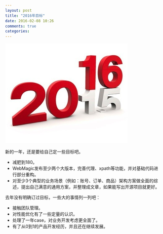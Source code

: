 ```yaml
---
layout: post
title: "2016年目标"
date: 2016-02-08 10:26
comments: true
categories: 
---
```

![2016](/images/posts/2015_16.jpg)

新的一年，还是要给自己定一些目标吧。

<!---more--->

* 减肥到180。
* WebMagic发布至少两个大版本，完善代理、xpath等功能，并对基础代码进行部分重构。
* 对至少3个典型的业务场景（例如：账号、订单、商品）架构方案做全面的综述，提出自己满意的通用方案，并整理成文章，如果能写出开源项目就更好。

去年没有明确订过目标，一些大的事情列一列吧：

* 接触团队管理。
* 对性能优化有了一些定量的认识。
* 处理了一年case，对业务开发考虑更全面了。
* 有了从0到1的产品开发经历，并且还在继续发展。